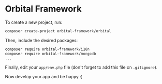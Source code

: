 # Orbital Framework

To create a new project, run:

```bash
composer create-project orbital-framework/orbital
```

Then, include the desired packages:

```bash
composer require orbital-framework/i18n
composer require orbital-framework/mongodb
...
```

Finally, edit your ``app/env.php`` file (don't forget to add this file on ``.gitignore``).

Now develop your app and be happy :)
